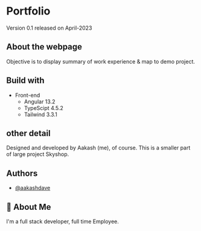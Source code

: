 
# Portfolio

Version 0.1 released on April-2023

## About the webpage

Objective is to display summary of work experience & map to demo project.

## Build with ##

* Front-end
    *  Angular 13.2
    *  TypeScipt 4.5.2
    *  Tailwind 3.3.1

## other detail

Designed and developed by Aakash (me), of course.
This is a smaller part of large project Skyshop.

## Authors

- [@aakashdave](https://www.github.com/aakash-dave)


## 🚀 About Me
I'm a full stack developer, full time Employee.